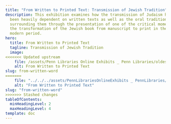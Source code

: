 ```yaml
---
title: "From Written to Printed Text: Transmission of Jewish Tradition"
description: This exhibition examines how the transmission of Judaism has always
  been heavily dependent on written texts as well as the oral traditions
  surrounding them through the presentation of one of the critical moments in
  the transformation of the Jewish book from manuscript to print in the early
  modern period.
hero:
  title: From Written to Printed Text
  tagline: Transmission of Jewish Tradition
  image:
<<<<<<< Updated upstream
    file: /assets/Penn Libraries Online Exhibits _ Penn Libraries/oldest-haggadah.jpg
    alt: From Written to Printed Text
slug: from-written-word
=======
    file: "../../../assets/PennLibrariesOnlineExhibits _ PennLibraries/van-bashuysen.png"
    alt: "From Written to Printed Text"
slug: "from-written-word"
>>>>>>> Stashed changes
tableOfContents:
  minHeadingLevel: 2
  maxHeadingLevel: 4
template: doc
---
```


